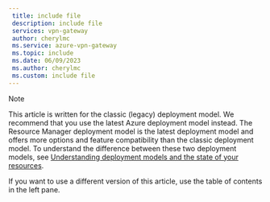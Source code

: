 ```yaml
---
 title: include file
 description: include file
 services: vpn-gateway
 author: cherylmc
 ms.service: azure-vpn-gateway
 ms.topic: include
 ms.date: 06/09/2023
 ms.author: cherylmc
 ms.custom: include file
---
```

> [!NOTE]
> This article is written for the classic (legacy) deployment model. We recommend that you use the latest Azure deployment model instead. The Resource Manager deployment model is the latest deployment model and offers more options and feature compatibility than the classic deployment model. To understand the difference between these two deployment models, see [Understanding deployment models and the state of your resources](../articles/azure-resource-manager/management/deployment-models.md).
> 
> If you want to use a different version of this article, use the table of contents in the left pane.
>